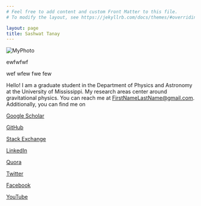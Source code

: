 ```yaml
---
# Feel free to add content and custom Front Matter to this file.
# To modify the layout, see https://jekyllrb.com/docs/themes/#overriding-theme-defaults

layout: page
title: Sashwat Tanay
---
```

![MyPhoto](https://i.imgur.com/1fMF0dn.png)

ewfwfwf

wef
wfew
fwe
few

Hello! I am a graduate student in the Department of Physics and Astronomy at the University of Mississippi. My research areas center around gravitational physics. You can reach me at FirstNameLastName@gmail.com. Additionally, you can find me on

[Google Scholar](https://scholar.google.co.in/citations?user=EiZB2pgAAAAJ&hl=en&oi=ao)

[GitHub](https://github.com/sashwattanay)

[Stack Exchange](https://physics.stackexchange.com/users/29315/sashwat-tanay)

[LinkedIn](https://in.linkedin.com/in/sashwat-tanay-b337b668)

[Quora](https://www.quora.com/profile/Sashwat-Tanay)

[Twitter](https://twitter.com/sashwattanay)

[Facebook](https://www.facebook.com/sashwattanay)

[YouTube](https://www.youtube.com/channel/UCqUzU7xD01lT8bAsmzIYtFQ)

